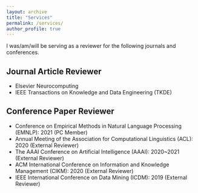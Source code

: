 ```yaml
---
layout: archive
title: "Services"
permalink: /services/
author_profile: true
---
```


  I was/am/will be serving as a reviewer for the following journals and conferences.

## Journal Article Reviewer
- Elsevier Neurocomputing
- IEEE Transactions on Knowledge and Data Engineering (TKDE)

## Conference Paper Reviewer
- Conference on Empirical Methods in Natural Language Processing (EMNLP): 2021 (PC Member)
- Annual Meeting of the Association for Computational Linguistics (ACL): 2020 (External Reviewer)
- The AAAI Conference on Artificial Intelligence (AAAI): 2020~2021 (External Reviewer)
- ACM International Conference on Information and Knowledge Management (CIKM): 2020 (External Reviewer)
- IEEE International Conference on Data Mining (ICDM): 2019 (External Reviewer)